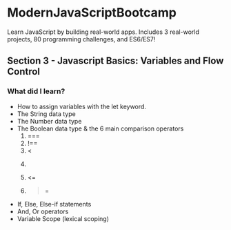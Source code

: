 # ModernJavaScriptBootcamp
Learn JavaScript by building real-world apps. Includes 3 real-world projects, 80 programming challenges, and ES6/ES7!

## Section 3 - Javascript Basics: Variables and Flow Control

### What did I learn? 

- How to assign variables with the let keyword.
- The String data type 
- The Number data type
- The Boolean data type & the 6 main comparison operators
	1. ===
	2. !==
	3. <
	4. >
	5. <=
	6. >=
- If, Else, Else-if statements
- And, Or operators
- Variable Scope (lexical scoping)

